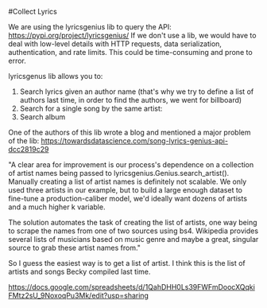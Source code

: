 #Collect Lyrics

We are using the lyricsgenius lib to query the API:
https://pypi.org/project/lyricsgenius/
If we don't use a lib, we would have to deal with low-level details with HTTP requests, data serialization, authentication, and rate limits. This could be time-consuming and prone to error. 

lyricsgenus lib allows you to:

1. Search lyrics given an author name (that's why we try to define a list of authors last time, in order to find the authors, we went for billboard)
2. Search for a single song by the same artist:
3. Search album

One of the authors of this lib wrote a blog and mentioned a major problem of the lib:
https://towardsdatascience.com/song-lyrics-genius-api-dcc2819c29

"A clear area for improvement is our process's dependence on a collection of artist names being passed to lyricsgenius.Genius.search_artist(). Manually creating a list of artist names is definitely not scalable. We only used three artists in our example, but to build a large enough dataset to fine-tune a production-caliber model, we'd ideally want dozens of artists and a much higher k variable.

The solution automates the task of creating the list of artists, one way being to scrape the names from one of two sources using bs4. Wikipedia provides several lists of musicians based on music genre and maybe a great, singular source to grab these artist names from."

So I guess the easiest way is to get a list of artist. I think this is the list of artists and songs Becky compiled last time.

https://docs.google.com/spreadsheets/d/1QahDHH0Ls39FWFmDoocXQqkiFMtz2sU_9NoxoqPu3Mk/edit?usp=sharing